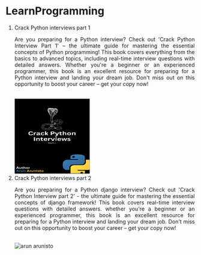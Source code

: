 # LearnProgramming

<div class="container">
  <ol>
    <li>Crack Python interviews part 1<p align="justify">Are you preparing for a Python interview? Check out 'Crack Python Interview Part 1' – the ultimate guide for mastering the essential concepts of Python programming! This book covers everything from the basics to advanced topics, including real-time interview questions with detailed answers. Whether you're a beginner or an experienced programmer, this book is an excellent resource for preparing for a Python interview and landing your dream job. Don't miss out on this opportunity to boost your career – get your copy now!
</p><br><img style="width: 200px; height: 200px;" src="https://github.com/arun-arunisto/LearnProgramming/blob/todo/chrome_l1tQI99n4g.png" alt="arun arunisto" /></li>
    <li>Crack Python interviews part 2<p align="justify">Are you preparing for a Python django interview? Check out 'Crack Python Interview part 2' - the ultimate guide for mastering the essential concepts of django framework! This book covers real-time interview questions with detailed answers. whether you're a beginner or an experienced programmer, this book is an excellent resource for preparing for a Python interview and landing your dream job. Don't miss out on this opportunity to boost your career – get your copy now!
      </p><br><img style="width: 200px; height: 200px;" src="" alt="arun arunisto" /></li>
  </ol>
</div>
